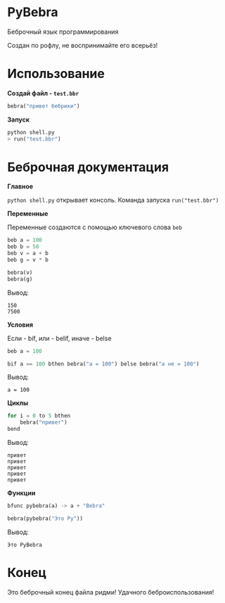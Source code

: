 # PyBebra
Беброчный язык программирования

Создан по рофлу, не воспринимайте его всерьёз!

# Использование
**Создай файл - `test.bbr`**
```py
bebra("привет бебрики")
```
**Запуск**

```py
python shell.py
> run("test.bbr")
```

# Беброчная документация

**Главное**

`python shell.py` открывает консоль. Команда запуска `run("test.bbr")`

**Переменные**

Переменные создаются с помощью ключевого слова `beb`

```py
beb a = 100
beb b = 50
beb v = a + b
beb g = v * b

bebra(v)
bebra(g)
```

Вывод:
```
150
7500
```

**Условия**

Если - bif, или - belif, иначе - belse

```py
beb a = 100

bif a == 100 bthen bebra("a = 100") belse bebra("a не = 100")
```

Вывод:
```
а = 100
```

**Циклы**

```py
for i = 0 to 5 bthen
    bebra("привет")
bend
```

Вывод:
```
привет
привет
привет
привет
привет
```

**Функции**

```py
bfunc pybebra(a) -> a + "Bebra"

bebra(pybebra("Это Py"))
```

Вывод:
```
Это PyBebra
```

# Конец
Это беброчный конец файла ридми! Удачного беброиспользования!
